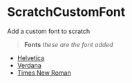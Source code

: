 # ScratchCustomFont
Add a custom font to scratch
> **Fonts**
> *these are the font added*

* [Helvetica](./Helvetica.zip)
* [Verdana](./Verdana.zip)
* [Times New Roman](./TimesNR.zip)

